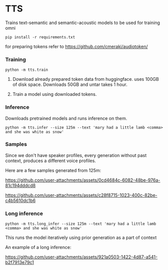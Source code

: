 TTS
===

Trains text-semantic and semantic-acoustic models to be used for training omni

```
pip install -r requirements.txt
```

for preparing tokens refer to https://github.com/cmeraki/audiotoken/

### Training 
```
python -m tts.train
```

1. Download already prepared token data from huggingface. uses 100GB of disk space. Downloads 50GB and untar takes 1 hour.  

2. Train a model using downloaded tokens.


### Inference
Downloads pretrained models and runs inference on them.

```
python -m tts.infer --size 125m --text 'mary had a little lamb <comma> and she was white as snow'
```

### Samples
Since we don't have speaker profiles, every generation without past context, produces a different voice profiles. 

Here are a few samples generated from 125m: 

https://github.com/user-attachments/assets/0cd4684c-6082-48be-976a-81c194dddcd8

https://github.com/user-attachments/assets/c28f8715-1023-400c-82be-c4b5610dc1b6

### Long inference
```
python -m tts.long_infer --size 125m --text 'mary had a little lamb <comma> and she was white as snow'
```
This runs the model iteratively using prior generation as a part of context

An example of a long inference: 

https://github.com/user-attachments/assets/921a0503-1422-4d87-a541-b2f7913e79c1


